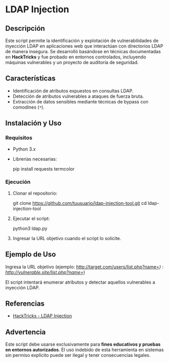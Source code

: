 
# LDAP Injection 

## Descripción
Este script permite la identificación y explotación de vulnerabilidades de inyección LDAP en aplicaciones web que interactúan con directorios LDAP de manera insegura. Se desarrolló basándose en técnicas documentadas en **HackTricks** y fue probado en entornos controlados, incluyendo máquinas vulnerables y un proyecto de auditoría de seguridad.

## Características
- Identificación de atributos expuestos en consultas LDAP.
- Detección de atributos vulnerables a ataques de fuerza bruta.
- Extracción de datos sensibles mediante técnicas de bypass con comodines (`*`).

## Instalación y Uso
### Requisitos
- Python 3.x
- Librerías necesarias:

  pip install requests termcolor


### Ejecución
1. Clonar el repositorio:

   git clone https://github.com/tuusuario/ldap-injection-tool.git
   cd ldap-injection-tool

2. Ejecutar el script:

   python3 ldap.py

3. Ingresar la URL objetivo cuando el script lo solicite.

## Ejemplo de Uso

Ingresa la URL objetivo (ejemplo: http://target.com/users/list.php?name=*) : http://vulnerable.site/list.php?name=*)

El script intentará enumerar atributos y detectar aquellos vulnerables a inyección LDAP.

## Referencias
- [HackTricks - LDAP Injection](https://book.hacktricks.xyz/pentesting/pentesting-ldap)

## Advertencia
Este script debe usarse exclusivamente para **fines educativos y pruebas en entornos autorizados**. El uso indebido de esta herramienta en sistemas sin permiso explícito puede ser ilegal y tener consecuencias legales.



